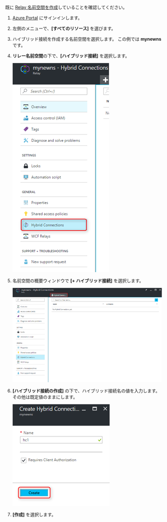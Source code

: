 既に [Relay 名前空間を作成][namespace-how-to]していることを確認してください。

1. [Azure Portal](https://portal.azure.com) にサインインします。
2. 左側のメニューで、**[すべてのリソース]** を選びます。
3. ハイブリッド接続を作成する名前空間を選択します。 この例では **mynewns** です。  
4. **リレー名前空間**の下で、**[ハイブリッド接続]** を選択します。

    ![ハイブリッド接続の追加](./media/relay-create-hybrid-connection-portal/create-hc-1.png)

5. 名前空間の概要ウィンドウで **[+ ハイブリッド接続]** を選択します。
   
    ![ハイブリッド接続の選択](./media/relay-create-hybrid-connection-portal/create-hc-2.png)
6. **[ハイブリッド接続の作成]** の下で、ハイブリッド接続名の値を入力します。 その他は既定値のままにします。
   
    ![Select New](./media/relay-create-hybrid-connection-portal/create-hc-3.png)
7. **[作成]** を選択します。

[namespace-how-to]: ../articles/service-bus-relay/relay-create-namespace-portal.md 